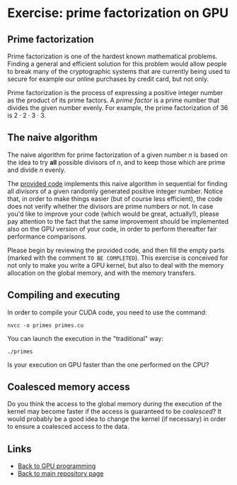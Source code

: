 
# Exercise: prime factorization on GPU

## Prime factorization

Prime factorization is one of the hardest known mathematical problems.
Finding a general and efficient solution for this problem would allow
people to break many of the cryptographic systems that are currently
being used to secure for example our online purchases by credit card, 
but not only.

Prime factorization is the process of expressing a positive integer
number as the product of its prime factors. A *prime factor* is a prime 
number that divides the given number evenly. For example, the prime 
factorization of 36 is $2 \cdot 2 \cdot 3 \cdot 3$.

## The naive algorithm

The naive algorithm for prime factorization of a given number $n$ is 
based on the idea to try **all** possible divisors of $n$, and to
keep those which are prime and divide $n$ evenly.

The [provided code](./primes.cu) implements this naive algorithm in 
sequential for finding all *divisors* of a given randomly generated 
positive integer number. Notice that, in order to make things easier
(but of course less efficient), the code does not verify whether the 
divisors are prime numbers or not. In case you'd like to improve your
code (which would be great, actually!), please pay attention to the 
fact that the same improvement should be implemented also on the GPU
version of your code, in order to perform thereafter fair performance
comparisons.

Please begin by reviewing the provided code, and then fill the empty
parts (marked with the comment ```TO BE COMPLETED```). This exercise
is conceived for not only to make you write a GPU kernel, but also to
deal with the memory allocation on the global memory, and with 
the memory transfers.

## Compiling and executing

In order to compile your CUDA code, you need to use the command:

	nvcc -o primes primes.cu

You can launch the execution in the "traditional" way:

	./primes

Is your execution on GPU faster than the one performed on the CPU?

## Coalesced memory access

Do you think the access to the global memory during the execution
of the kernel may become faster if the access is guaranteed to be *coalesced*?
It would probably be a good idea to change the kernel (if necessary)
in order to ensure a coalesced access to the data.

## Links

* [Back to GPU programming](./README.md)
* [Back to main repository page](../README.md)

